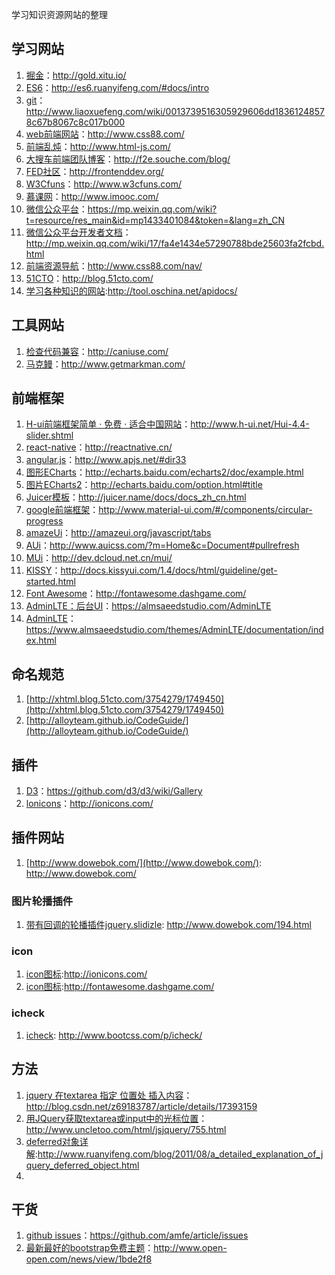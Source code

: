 学习知识资源网站的整理

## 学习网站
1. [掘金](http://gold.xitu.io/)：http://gold.xitu.io/
2. [ES6](http://es6.ruanyifeng.com/#docs/intro)：http://es6.ruanyifeng.com/#docs/intro
3. [git](http://www.liaoxuefeng.com/wiki/0013739516305929606dd18361248578c67b8067c8c017b000)：http://www.liaoxuefeng.com/wiki/0013739516305929606dd18361248578c67b8067c8c017b000
4. [web前端网站](http://www.css88.com/)：http://www.css88.com/
5. [前端乱炖](http://www.html-js.com/)：http://www.html-js.com/
6. [大搜车前端团队博客](http://f2e.souche.com/blog/)：http://f2e.souche.com/blog/
7. [FED社区](http://frontenddev.org/)：http://frontenddev.org/
8. [W3Cfuns](http://frontenddev.org/)：http://www.w3cfuns.com/
9. [慕课网](http://www.imooc.com/)：http://www.imooc.com/
10. [微信公众平台](https://mp.weixin.qq.com/wiki?t=resource/res_main&id=mp1433401084&token=&lang=zh_CN)：https://mp.weixin.qq.com/wiki?t=resource/res_main&id=mp1433401084&token=&lang=zh_CN
11. [微信公众平台开发者文档](http://mp.weixin.qq.com/wiki/17/fa4e1434e57290788bde25603fa2fcbd.html)：http://mp.weixin.qq.com/wiki/17/fa4e1434e57290788bde25603fa2fcbd.html
12. [前端资源导航](http://www.css88.com/nav/)：http://www.css88.com/nav/
13. [51CTO](http://blog.51cto.com/)：http://blog.51cto.com/
14. [学习各种知识的网站](http://tool.oschina.net/apidocs/):http://tool.oschina.net/apidocs/

## 工具网站
1. [检查代码兼容](http://caniuse.com/)：http://caniuse.com/
2. [马克鳗](http://www.getmarkman.com/)：http://www.getmarkman.com/

## 前端框架
1. [H-ui前端框架简单 · 免费 · 适合中国网站](http://www.h-ui.net/Hui-4.4-slider.shtml)：http://www.h-ui.net/Hui-4.4-slider.shtml
2. [react-native](http://reactnative.cn/)：http://reactnative.cn/
3. [angular.js](http://www.apjs.net/#dir33)：http://www.apjs.net/#dir33
4. [图形ECharts](http://echarts.baidu.com/echarts2/doc/example.html)：http://echarts.baidu.com/echarts2/doc/example.html
5. [图片ECharts2](http://echarts.baidu.com/option.html#title)：http://echarts.baidu.com/option.html#title
6. [Juicer模板](http://juicer.name/docs/docs_zh_cn.html)：http://juicer.name/docs/docs_zh_cn.html
7. [google前端框架](http://www.material-ui.com/#/components/circular-progress)：http://www.material-ui.com/#/components/circular-progress
8. [amazeUi](http://amazeui.org/javascript/tabs)：http://amazeui.org/javascript/tabs
9. [AUi](http://www.auicss.com/?m=Home&c=Document#pullrefresh)：http://www.auicss.com/?m=Home&c=Document#pullrefresh
10. [MUi](http://dev.dcloud.net.cn/mui/)：http://dev.dcloud.net.cn/mui/
11. [KISSY](http://docs.kissyui.com/1.4/docs/html/guideline/get-started.html)：http://docs.kissyui.com/1.4/docs/html/guideline/get-started.html
12. [Font Awesome](http://fontawesome.dashgame.com/)：http://fontawesome.dashgame.com/
13. [AdminLTE：后台UI](https://almsaeedstudio.com/AdminLTE)：https://almsaeedstudio.com/AdminLTE
14. [AdminLTE](https://www.almsaeedstudio.com/themes/AdminLTE/documentation/index.html)：https://www.almsaeedstudio.com/themes/AdminLTE/documentation/index.html

## 命名规范
1. [http://xhtml.blog.51cto.com/3754279/1749450](http://xhtml.blog.51cto.com/3754279/1749450)
2. [http://alloyteam.github.io/CodeGuide/](http://alloyteam.github.io/CodeGuide/)

## 插件
1. [D3](https://github.com/d3/d3/wiki/Gallery)：https://github.com/d3/d3/wiki/Gallery
2. [lonicons](http://ionicons.com/)：http://ionicons.com/

## 插件网站
1. [http://www.dowebok.com/](http://www.dowebok.com/): http://www.dowebok.com/

### 图片轮播插件
1. [带有回调的轮播插件jquery.slidizle](http://www.dowebok.com/194.html): http://www.dowebok.com/194.html

### icon
1. [icon图标](http://ionicons.com/):http://ionicons.com/
2. [icon图标](http://fontawesome.dashgame.com/):http://fontawesome.dashgame.com/

### icheck
1. [icheck](http://www.bootcss.com/p/icheck/):
http://www.bootcss.com/p/icheck/

## 方法
1. [jquery 在textarea 指定 位置处 插入内容](http://blog.csdn.net/z69183787/article/details/17393159)：http://blog.csdn.net/z69183787/article/details/17393159
2. [用JQuery获取textarea或input中的光标位置](http://www.uncletoo.com/html/jsjquery/755.html)：http://www.uncletoo.com/html/jsjquery/755.html
3. [deferred对象详解](http://www.ruanyifeng.com/blog/2011/08/a_detailed_explanation_of_jquery_deferred_object.html):http://www.ruanyifeng.com/blog/2011/08/a_detailed_explanation_of_jquery_deferred_object.html
4.

## 干货
1. [github issues](https://github.com/amfe/article/issues)：https://github.com/amfe/article/issues
2. [最新最好的bootstrap免费主题](http://www.open-open.com/news/view/1bde2f8)：http://www.open-open.com/news/view/1bde2f8
